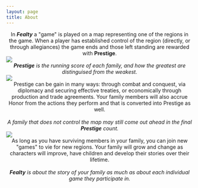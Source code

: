 ```yaml
---
layout: page
title: About
---
```


<center>In <b><i>Fealty</i></b> a "game" is played on a map representing one of the regions in the game. When a player has established control of the region (directly, or through allegiances) the game ends and those left standing are rewarded with <b>Prestige</b>.
</center>

<img src="{{ site.baseurl }}/public/images/the-game.png" class="center" />

<center>
<i><b>Prestige</b> is the running score of each family, and how the greatest are distinguised from the weakest.</i>
</center>

<img src="{{ site.baseurl }}/public/images/fealty-hr.png" class="center bottom-margin top-margin" />

<center>
Prestige can be gain in many ways: through combat and conquest, via diplomacy and securing effective treaties, or economically through production and trade agreements. Your family members will also accrue Honor from the actions they perform and that is converted into Prestige as well.
</center>
<br>
<center>
<i>A family that does not control the map may still come out ahead in the final <b>Prestige</b> count.</i>
</center>

<img src="{{ site.baseurl }}/public/images/fealty-hr.png" class="center bottom-margin top-margin" />

<center>
As long as you have surviving members in your family, you can join new "games" to vie for new regions. Your family will grow and change as characters will improve, have children and develop their stories over their lifetime.
</center>
<br>
<center>
<i><b>Fealty</b> is about the story of your family as much as about each individual game they participate in.</i>
</center>

